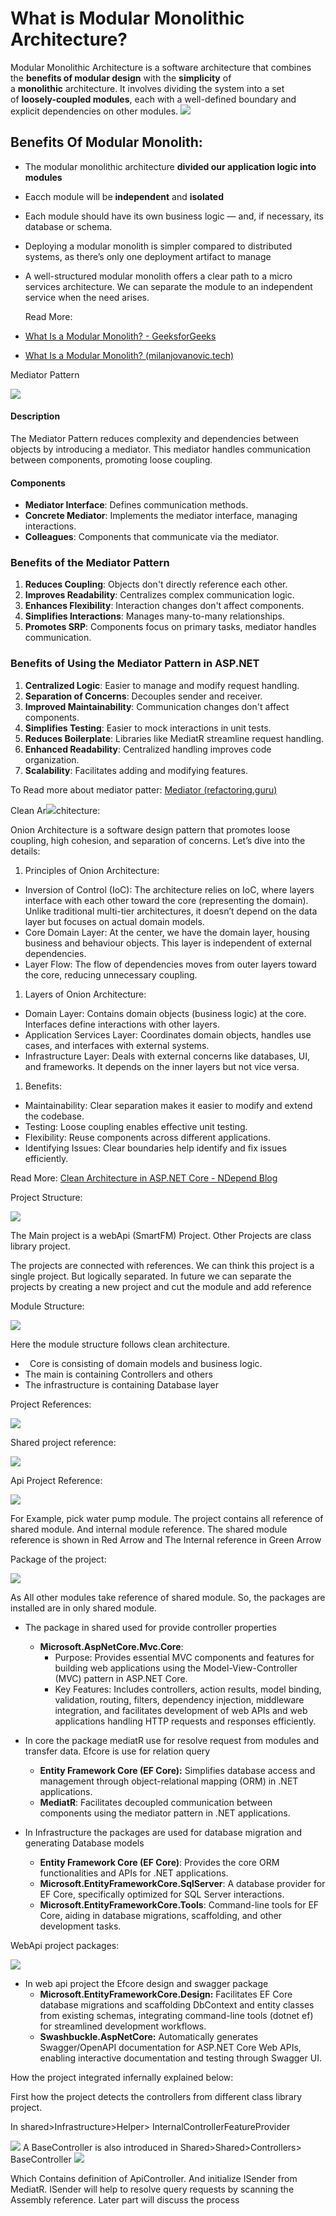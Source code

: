 # **What is Modular Monolithic Architecture?**

Modular Monolithic Architecture is a software architecture that combines the **benefits of modular design** with the **simplicity** of a **monolithic** architecture. It involves dividing the system into a set of **loosely-coupled modules**, each with a well-defined boundary and explicit dependencies on other modules.
![](./ProjectDoc/images/Aspose.Words.06c15b47-3dbe-49a6-b063-646cf506a56f.001.png)

## **Benefits Of Modular Monolith:**

- The modular monolithic architecture **divided our application logic into modules**
- Eacch module will be **independent** and **isolated**
- Each module should have its own business logic — and, if necessary, its database or schema.
- Deploying a modular monolith is simpler compared to distributed systems, as there’s only one deployment artifact to manage
- A well-structured modular monolith offers a clear path to a micro services architecture. We can separate the module to an independent service when the need arises.

  Read More:

- [What Is a Modular Monolith? - GeeksforGeeks](https://www.geeksforgeeks.org/what-is-a-modular-monolith/)
- [What Is a Modular Monolith? (milanjovanovic.tech)](https://www.milanjovanovic.tech/blog/what-is-a-modular-monolith)

Mediator Pattern

![](./ProjectDoc/images/Aspose.Words.06c15b47-3dbe-49a6-b063-646cf506a56f.002.png)

#### **Description**

The Mediator Pattern reduces complexity and dependencies between objects by introducing a mediator. This mediator handles communication between components, promoting loose coupling.

#### **Components**

- **Mediator Interface**: Defines communication methods.
- **Concrete Mediator**: Implements the mediator interface, managing interactions.
- **Colleagues**: Components that communicate via the mediator.

### **Benefits of the Mediator Pattern**

1. **Reduces Coupling**: Objects don't directly reference each other.
1. **Improves Readability**: Centralizes complex communication logic.
1. **Enhances Flexibility**: Interaction changes don't affect components.
1. **Simplifies Interactions**: Manages many-to-many relationships.
1. **Promotes SRP**: Components focus on primary tasks, mediator handles communication.

### **Benefits of Using the Mediator Pattern in ASP.NET**

1. **Centralized Logic**: Easier to manage and modify request handling.
1. **Separation of Concerns**: Decouples sender and receiver.
1. **Improved Maintainability**: Communication changes don't affect components.
1. **Simplifies Testing**: Easier to mock interactions in unit tests.
1. **Reduces Boilerplate**: Libraries like MediatR streamline request handling.
1. **Enhanced Readability**: Centralized handling improves code organization.
1. **Scalability**: Facilitates adding and modifying features.

To Read more about mediator patter: [Mediator (refactoring.guru)](https://refactoring.guru/design-patterns/mediator)

Clean Ar![](./ProjectDoc/images/Aspose.Words.06c15b47-3dbe-49a6-b063-646cf506a56f.003.png)chitecture:

Onion Architecture is a software design pattern that promotes loose coupling, high cohesion, and separation of concerns. Let’s dive into the details:

1. Principles of Onion Architecture:

- Inversion of Control (IoC): The architecture relies on IoC, where layers interface with each other toward the core (representing the domain). Unlike traditional multi-tier architectures, it doesn’t depend on the data layer but focuses on actual domain models.
- Core Domain Layer: At the center, we have the domain layer, housing business and behaviour objects. This layer is independent of external dependencies.
- Layer Flow: The flow of dependencies moves from outer layers toward the core, reducing unnecessary coupling.

1. Layers of Onion Architecture:

- Domain Layer: Contains domain objects (business logic) at the core. Interfaces define interactions with other layers.
- Application Services Layer: Coordinates domain objects, handles use cases, and interfaces with external systems.
- Infrastructure Layer: Deals with external concerns like databases, UI, and frameworks. It depends on the inner layers but not vice versa.

1. Benefits:

- Maintainability: Clear separation makes it easier to modify and extend the codebase.
- Testing: Loose coupling enables effective unit testing.
- Flexibility: Reuse components across different applications.
- Identifying Issues: Clear boundaries help identify and fix issues efficiently.

Read More: [Clean Architecture in ASP.NET Core - NDepend Blog](https://blog.ndepend.com/clean-architecture-for-asp-net-core-solution/)

Project Structure:

![](./ProjectDoc/images/Aspose.Words.06c15b47-3dbe-49a6-b063-646cf506a56f.004.png)

The Main project is a webApi (SmartFM) Project. Other Projects are class library project.

The projects are connected with references. We can think this project is a single project. But logically separated. In future we can separate the projects by creating a new project and cut the module and add reference

Module Structure:

![](./ProjectDoc/images/Aspose.Words.06c15b47-3dbe-49a6-b063-646cf506a56f.005.png)

Here the module structure follows clean architecture.

- ` `Core is consisting of domain models and business logic.
- The main is containing Controllers and others
- The infrastructure is containing Database layer

Project References:

![](./ProjectDoc/images/Aspose.Words.06c15b47-3dbe-49a6-b063-646cf506a56f.006.png)

Shared project reference:

![](./ProjectDoc/images/Aspose.Words.06c15b47-3dbe-49a6-b063-646cf506a56f.007.png)

Api Project Reference:

![](./ProjectDoc/images/Aspose.Words.06c15b47-3dbe-49a6-b063-646cf506a56f.008.png)

For Example, pick water pump module. The project contains all reference of shared module. And internal module reference. The shared module reference is shown in Red Arrow and The Internal reference in Green Arrow

Package of the project:

![](./ProjectDoc/images/Aspose.Words.06c15b47-3dbe-49a6-b063-646cf506a56f.009.png)

As All other modules take reference of shared module. So, the packages are installed are in only shared module.

- The package in shared used for provide controller properties

  - **Microsoft.AspNetCore.Mvc.Core**:
    - Purpose: Provides essential MVC components and features for building web applications using the Model-View-Controller (MVC) pattern in ASP.NET Core.
    - Key Features: Includes controllers, action results, model binding, validation, routing, filters, dependency injection, middleware integration, and facilitates development of web APIs and web applications handling HTTP requests and responses efficiently.

- In core the package mediatR use for resolve request from modules and transfer data. Efcore is use for relation query
  - **Entity Framework Core (EF Core):** Simplifies database access and management through object-relational mapping (ORM) in .NET applications.
  - **MediatR**: Facilitates decoupled communication between components using the mediator pattern in .NET applications.
- In Infrastructure the packages are used for database migration and generating Database models
  - **Entity Framework Core (EF Core)**: Provides the core ORM functionalities and APIs for .NET applications.
  - **Microsoft.EntityFrameworkCore.SqlServer**: A database provider for EF Core, specifically optimized for SQL Server interactions.
  - **Microsoft.EntityFrameworkCore.Tools**: Command-line tools for EF Core, aiding in database migrations, scaffolding, and other development tasks.

WebApi project packages:

![](./ProjectDoc/images/Aspose.Words.06c15b47-3dbe-49a6-b063-646cf506a56f.010.png)

- In web api project the Efcore design and swagger package
  - **Microsoft.EntityFrameworkCore.Design:** Facilitates EF Core database migrations and scaffolding DbContext and entity classes from existing schemas, integrating command-line tools (dotnet ef) for streamlined development workflows.
  - **Swashbuckle.AspNetCore:** Automatically generates Swagger/OpenAPI documentation for ASP.NET Core Web APIs, enabling interactive documentation and testing through Swagger UI.

How the project integrated infernally explained below:

First how the project detects the controllers from different class library project.

In shared>Infrastructure>Helper> InternalControllerFeatureProvider

![](./ProjectDoc/images/Aspose.Words.06c15b47-3dbe-49a6-b063-646cf506a56f.011.png)
A BaseController is also introduced in
Shared>Shared>Controllers> BaseController
![](./ProjectDoc/images/Aspose.Words.06c15b47-3dbe-49a6-b063-646cf506a56f.012.png)

Which Contains definition of ApiController. And initialize ISender from MediatR. ISender will help to resolve query requests by scanning the Assembly reference. Later part will discuss the process
